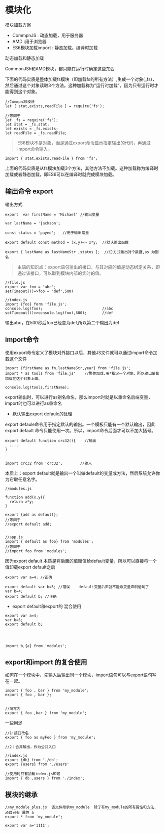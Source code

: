 # 模块化

模块加载方案
* CommpnJS   : 动态加载，用于服务器
* AMD :用于浏览器
* ES6模块加载import : 静态加载，编译时加载


动态加载和静态加载

CommonJSh和AMD模块，都只能在运行时确定这些东西

下面的代码实质是整体加载fs模块（即加载fs的所有方法）,生成一个对象(_fs)，然后通过这个对象读取3个方法。这种加载称为"运行时加载"，因为只有运行时才能得到这个对象。

```
//CommpnJS模块
let { stat,exists,readFile } = require('fs');

//等同于
let _fs = require('fs');
let stat = _fs.stat;
let exists = _fs.exists;
let readFile = _fs.readFile;
```

>ES6模块不是对象，而是通过export命令显示指定输出的代码，再通过import命令输入。

```
import { stat,exists,readFile } from 'fs';
```
上面的代码实质是从fs模块加载3个方法，其他方法不加载。这种加载称为编译时加载或者静态加载，即ES6可以在编译时就完成模块加载。



## 输出命令 export

输出方式

```
export  var firstName = 'Michael' //输出变量

var lastName = 'jackson';

const status = 'payed';   //用于输出常量

export default const method = (x,y)=> x*y;  //默认输出函数

export { lastName as lastNameStr ,status };  //{}方式输出对个数据,as 为别名

```

>主语的知识点：export语句输出的接口，与其对应的值是动态绑定关系，即通过该接口，可以取到模块内部的实时的值。

```
//file.js
export var foo = 'abc';
setTimeout(()=>foo = 'def',500)

//index.js
import {foo} form 'file.js';
console.log(foo);                           //abc
setTimeout(()=>console.log(foo),600);       //def
```
输出abc，在500秒后foo已经变为def,所以第二个输出为def


## import命令
使用export命令定义了模块对外接口以后，其他JS文件就可以通过import命令加载这个文件

```
import {firstName as fn,lastNameStr,year} from 'file.js';
import * as tools from 'file.js'    //整体加载.用*指定一个对象，所以输出值都加载在这个对象上面。

console.log(tools.firstName);
```

export输出时，可以进行as别名命名，那么import时就是以重命名后端变量，import时也可以进行as重命名



* 默认输出export defaule的处理

export defaule命令用于指定默认的输出。一个模板只能有一个默认输出，因此export default 命令只能使用一次。所以，import命令后面才可以不加大括号。

```
export default function crc32(){    //输出
  ....
}


import crc32 from 'crc32';        //输入
```

本质上：export default就是输出一个叫做default的变量或方法，然后系统允许你为它取任意名字。

```
//modules.js

function add(x,y){
  return x*y;
}

export {add as default};
//等同于
//export default add;


//app.js
import { default as foo} from 'modules';
//等同于
//import foo from 'modules';

```

因为export default 本质是将后面的值赋值给default变量，所以可以直接将一个值卸载export default之后

```
export var a=4; //正确

export default var b=5; //错误    default变量后面就不能跟变量声明语句了
var b=4;
export default b; //正确
```

* export default和export的 混合使用

```
export var a=4;
var b=5;
export default b;




import b,{a} from 'modules';
```


## export和import 的复合使用
如何在一个模块中，先输入后输出同一个模块，import语句可以与export语句写在一起。

```
import { foo , bar } from 'my_module';
export { foo , bar };


//简写为
export { foo ,bar } from 'my_module';

```

一些用途
```
//1:接口改名
export { foo as myFoo } from 'my_module';

//2：合并输出，作为公共入口

//index.js
export {db} from './db';
export {users} from './users'

//使用时只有加载index.js即可
import { db ,users } from './index';
```


## 模块的继承
```
//my_module_plus.js  该文件继承my_module  除了有my_module的所有属性和方法，还自己有 属性 a
export * from 'my_module';

export var a='1111';



```
